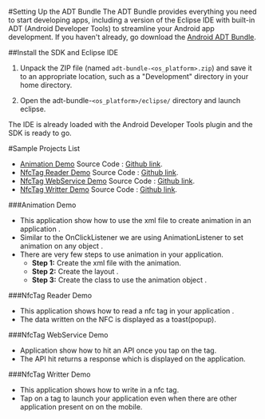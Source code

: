 #Setting Up the ADT Bundle
The ADT Bundle provides everything you need to start developing apps, including a version of the Eclipse IDE with built-in ADT (Android Developer Tools) to streamline your Android app development. If you haven't already, go download the [Android ADT Bundle](http://developer.android.com/sdk/index.html).

##Install the SDK and Eclipse IDE

1. Unpack the ZIP file (named `adt-bundle-<os_platform>.zip`) and save it to an appropriate location, such as a "Development" directory in your home directory.

2. Open the adt-bundle-`<os_platform>/eclipse/` directory and launch eclipse.

The IDE is already loaded with the Android Developer Tools plugin and the SDK is ready to go.

#Sample Projects List

* [Animation Demo](#animation-demo)	Source Code : [Github link](https://github.com/ranvijaySingh-Webonise/AndroidAnimationDemo).
* [NfcTag Reader Demo](#nfctag-reader-demo)	Source Code : [Github link](https://github.com/ranvijaySingh-Webonise/AndroidNfcReaderDemo).
* [NfcTag WebService Demo](#nfctag-webservice-demo)	Source Code : [Github link](https://github.com/ranvijaySingh-Webonise/AndroidNfcWebServiceDemo).
* [NfcTag Writter Demo](#nfctag-writter-demo)	Source Code : [Github link](https://github.com/ranvijaySingh-Webonise/AndroidNfcTagWritterDemo).

###Animation Demo
* This application show how to use the xml file to create animation in an application . 
* Similar to the OnClickListener we are using AnimationListener to set animation on any object .
* There are very few steps to use animation in your application. 
	* **Step 1:** Create the xml file with the animation.
	* **Step 2:** Create the layout .
	* **Step 3:** Create the class to use the animation object .

###NfcTag Reader Demo
* This application shows how to read a nfc tag in your application .
* The data written on the NFC is displayed as a toast(popup).

###NfcTag WebService Demo
* Application show how to hit an API once you tap on the tag.
* The API hit returns a response which is displayed on the application.

###NfcTag Writter Demo

* This application shows how to write in a nfc tag.
* Tap on a tag to launch your application  even when there are other application present on on the mobile.
